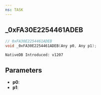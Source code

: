 ```yaml
---
ns: TASK
---
```

## _0xFA30E2254461ADEB

```c
// 0xFA30E2254461ADEB
void _0xFA30E2254461ADEB(Any p0, Any p1);
```

```
NativeDB Introduced: v1207
```

## Parameters
* **p0**:
* **p1**:
